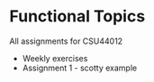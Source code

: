 # Functional Topics
All assignments for CSU44012
- Weekly exercises
- Assignment 1 - scotty example
